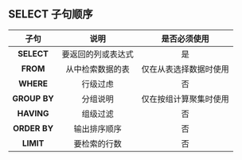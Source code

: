 ## SELECT 子句顺序

|     子句     |        说明        |      是否必须使用      |
| :----------: | :----------------: | :--------------------: |
|  **SELECT**  | 要返回的列或表达式 |           是           |
|   **FROM**   |  从中检索数据的表  | 仅在从表选择数据时使用 |
|  **WHERE**   |      行级过虑      |           否           |
| **GROUP BY** |      分组说明      | 仅在按组计算聚集时使用 |
|  **HAVING**  |      组级过滤      |           否           |
| **ORDER BY** |    输出排序顺序    |           否           |
|  **LIMIT**   |    要检索的行数    |           否           |


